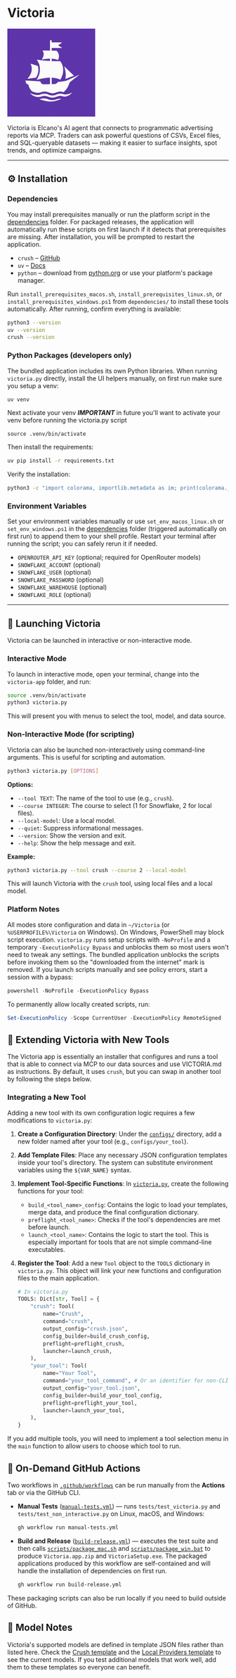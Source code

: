 # Victoria

<img src="assets/icon.png" alt="Victoria Icon" width="200" />

Victoria is Elcano's AI agent that connects to programmatic advertising reports via MCP. Traders can ask powerful questions of CSVs, Excel files, and SQL-queryable datasets — making it easier to surface insights, spot trends, and optimize campaigns.

---

## ⚙️ Installation

### Dependencies

You may install prerequisites manually or run the platform script in the [dependencies](./dependencies) folder. For packaged releases,
the application will automatically run these scripts on first launch if it
detects that prerequisites are missing. After installation, you will be
prompted to restart the application.

* `crush` – [GitHub](https://github.com/charmbracelet/crush)
* `uv` – [Docs](https://docs.astral.sh/uv/getting-started/installation/)
* `python` – download from [python.org](https://www.python.org) or use your platform's package manager.

Run `install_prerequisites_macos.sh`, `install_prerequisites_linux.sh`, or
`install_prerequisites_windows.ps1` from `dependencies/` to install these tools
automatically. After running, confirm everything is available:

```bash
python3 --version
uv --version
crush --version
```

### Python Packages (developers only)

The bundled application includes its own Python libraries. When running
`victoria.py` directly, install the UI helpers manually, on first run make sure you setup a venv:

```bash
uv venv
```

Next activate your venv ***IMPORTANT*** in future you'll want to activate your venv before running the victoria.py script

```
source .venv/bin/activate
```

Then install the requirements:

```bash
uv pip install -r requirements.txt
```

Verify the installation:

```bash
python3 -c "import colorama, importlib.metadata as im; print(colorama.__version__, im.version('rich'))"
```

### Environment Variables

Set your environment variables manually or use `set_env_macos_linux.sh` or
`set_env_windows.ps1` in the [dependencies](./dependencies) folder (triggered
automatically on first run) to append them to your shell profile. Restart your
terminal after running the script; you can safely rerun it if needed.

* `OPENROUTER_API_KEY` (optional; required for OpenRouter models)
* `SNOWFLAKE_ACCOUNT` (optional)
* `SNOWFLAKE_USER` (optional)
* `SNOWFLAKE_PASSWORD` (optional)
* `SNOWFLAKE_WAREHOUSE` (optional)
* `SNOWFLAKE_ROLE` (optional)

---

## 🚀 Launching Victoria

Victoria can be launched in interactive or non-interactive mode.

### Interactive Mode

To launch in interactive mode, open your terminal, change into the `victoria-app` folder, and run:

```bash
source .venv/bin/activate
python3 victoria.py
```

This will present you with menus to select the tool, model, and data source.

### Non-Interactive Mode (for scripting)

Victoria can also be launched non-interactively using command-line arguments. This is useful for scripting and automation.

```bash
python3 victoria.py [OPTIONS]
```

**Options:**

*   `--tool TEXT`: The name of the tool to use (e.g., `crush`).
*   `--course INTEGER`: The course to select (1 for Snowflake, 2 for local files).
*   `--local-model`: Use a local model.
*   `--quiet`: Suppress informational messages.
*   `--version`: Show the version and exit.
*   `--help`: Show the help message and exit.

**Example:**

```bash
python3 victoria.py --tool crush --course 2 --local-model
```

This will launch Victoria with the `crush` tool, using local files and a local model.

### Platform Notes

All modes store configuration and data in `~/Victoria` (or `%USERPROFILE%\Victoria` on Windows).
On Windows, PowerShell may block script execution. `victoria.py` runs setup scripts
with `-NoProfile` and a temporary `-ExecutionPolicy Bypass` and unblocks them so most
users won't need to tweak any settings. The bundled application unblocks the
scripts before invoking them so the "downloaded from the internet" mark is removed.
If you launch scripts manually and see policy errors, start a session with a bypass:

```powershell
powershell -NoProfile -ExecutionPolicy Bypass
```

To permanently allow locally created scripts, run:

```powershell
Set-ExecutionPolicy -Scope CurrentUser -ExecutionPolicy RemoteSigned
```

## 🔌 Extending Victoria with New Tools

The Victoria app is essentially an installer that configures and runs a tool that is able to connect via MCP to our data sources and use VICTORIA.md as instructions. By default, it uses `crush`, but you can swap in another tool by following the steps below.

### Integrating a New Tool

Adding a new tool with its own configuration logic requires a few modifications to `victoria.py`:

1.  **Create a Configuration Directory**: Under the [`configs/`](configs) directory, add a new folder named after your tool (e.g., `configs/your_tool`).

2.  **Add Template Files**: Place any necessary JSON configuration templates inside your tool's directory. The system can substitute environment variables using the `${VAR_NAME}` syntax.

3.  **Implement Tool-Specific Functions**: In [`victoria.py`](victoria.py), create the following functions for your tool:
    *   `build_<tool_name>_config`: Contains the logic to load your templates, merge data, and produce the final configuration dictionary.
    *   `preflight_<tool_name>`: Checks if the tool's dependencies are met before launch.
    *   `launch_<tool_name>`: Contains the logic to start the tool. This is especially important for tools that are not simple command-line executables.

4.  **Register the Tool**: Add a new `Tool` object to the `TOOLS` dictionary in `victoria.py`. This object will link your new functions and configuration files to the main application.

    ```python
    # In victoria.py
    TOOLS: Dict[str, Tool] = {
        "crush": Tool(
            name="Crush",
            command="crush",
            output_config="crush.json",
            config_builder=build_crush_config,
            preflight=preflight_crush,
            launcher=launch_crush,
        ),
        "your_tool": Tool(
            name="Your Tool",
            command="your_tool_command", # Or an identifier for non-CLI tools
            output_config="your_tool.json",
            config_builder=build_your_tool_config,
            preflight=preflight_your_tool,
            launcher=launch_your_tool,
        ),
    }
    ```

If you add multiple tools, you will need to implement a tool selection menu in the `main` function to allow users to choose which tool to run.

## 🔄 On-Demand GitHub Actions

Two workflows in [`.github/workflows`](.github/workflows) can be run manually from the **Actions** tab or via the GitHub CLI.

* **Manual Tests** ([`manual-tests.yml`](.github/workflows/manual-tests.yml)) — runs `tests/test_victoria.py` and `tests/test_non_interactive.py` on Linux, macOS, and Windows:

  ```bash
  gh workflow run manual-tests.yml
  ```

* **Build and Release** ([`build-release.yml`](.github/workflows/build-release.yml)) — executes the test suite and then calls [`scripts/package_mac.sh`](scripts/package_mac.sh) and [`scripts/package_win.bat`](scripts/package_win.bat) to produce `Victoria.app.zip` and `VictoriaSetup.exe`. The packaged applications produced by this workflow are self-contained and will handle the installation of dependencies on first run.

  ```bash
  gh workflow run build-release.yml
  ```

These packaging scripts can also be run locally if you need to build outside of GitHub.

## 🧠 Model Notes

Victoria's supported models are defined in template JSON files rather than listed here. Check the [Crush template](configs/crush/crush.template.json) and the [Local Providers template](configs/crush/local.providers.json) to see the current models. If you test additional models that work well, add them to these templates so everyone can benefit.
